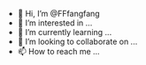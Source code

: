 - 👋 Hi, I’m @FFfangfang
- 👀 I’m interested in ...
- 🌱 I’m currently learning ...
- 💞️ I’m looking to collaborate on ...
- 📫 How to reach me ...

<!---
FFfangfang/FFfangfang is a ✨ special ✨ repository because its `README.md` (this file) appears on your GitHub profile.
You can click the Preview link to take a look at your changes.
--->
